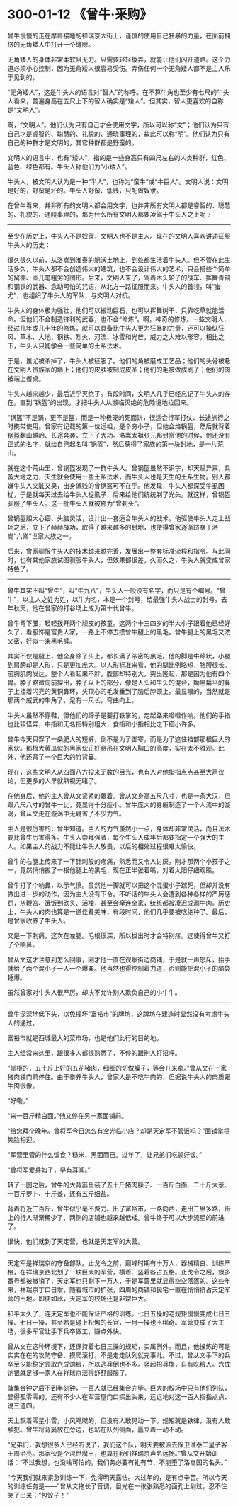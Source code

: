 # 300-01-12 《曾牛·采购》

曾牛慢慢的走在摩肩接踵的祥瑞京大街上，谨慎的使用自己狂暴的力量，在面前拥挤的无角矮人中打开一个缝隙。

无角矮人的身体非常柔软且无力。只需要轻轻拨弄，就能让他们闪开道路。这个力道必须小心控制，因为无角矮人很容易受伤。弄伤任何一个无角矮人都不是主人乐于见到的。

“无角矮人”，这是牛头人的语言对“智人”的称呼。在不算牛角也至少有七尺的牛头人看来，普遍身高在五尺上下的智人确实是“矮人”。但其实，智人更喜欢的自称是“文明人”。

啊，“文明人”。他们认为只有自己才会使用文字，所以可以称“文”；他们认为只有自己才是睿智的、聪慧的、礼貌的、通晓事理的，故此可以称“明”。他们认为只有自己的种群才是文明的，其它种群都是野蛮的。

文明人的语言中，也有“矮人”，指的是一些身高只有四尺左右的人类种群，红色、蓝色、绿色都有。牛头人称他们为“小矮人”。

牛头人，被文明人认为是一种“半人”，也称为“蛮牛”或“牛巨人”。文明人说：文明是好的，野蛮是坏的。牛头人野蛮、低贱，只配做奴隶。

在曾牛看来，并非所有的文明人都会用文字，也并非所有文明人都是睿智的、聪慧的、礼貌的、通晓事理的，那为什么所有文明人都要凌驾于牛头人之上呢？

***

至少在历史上，牛头人不是奴隶，文明人也不是主人。现在的文明人喜欢讲述征服牛头人的历史：

很久很久以前，从洛嵩到淮泰的肥沃土地上，到处都生活着牛头人。但不管在此生活多久，牛头人都不会创造伟大的建筑，也不会设计伟大的艺术，只会搭些个简单的窝棚、画几笔粗劣的图形。后来，文明人来了，驾着木头轮子的战车、挥舞青铜和钢铁的武器、念动可怕的咒语，从北方一路征服而来。牛头人的首领，叫“蚩尤”，也组织了牛头人的军队，与文明人对抗。

牛头人的身体极为强壮，他们可以搬动巨石，也可以挥舞树干，只靠吃草就能活命。但他们不会制造锋利的武器，也不会“修炼”。啊，神奇的修炼。一些文明人，经过几年或几十年的修炼，就可以具备比牛头人更为狂暴的力量，还可以操纵狂风、草木、大地、钢铁、烈火、河流、冰雪和光芒，威力之大难以形容。相比之下，牛头人只能学会一些简单的土系法术。

于是，蚩尤被杀掉了，牛头人被征服了。他们的角被磨成工艺品；他们的头骨被悬在文明人贵族家的墙上；他们的皮肤被制成皮革；他们的毛被做成刷子；他们的肉被端上餐桌。

牛头人越来越少，最后近乎灭绝了。有段时间，文明人几乎已经忘记了牛头人的存在。直到“锅盔”的出现，才把牛头人从濒临灭绝的危险境地拉回来。

“锅盔“不是锅，更不是盔，而是一种极硬的死面饼，很适合行军打仗、长途旅行之时携带使用。曾家有记载的第一位远祖，是个穷小子，但他会烙锅盔，然后就背着锅盔翻山越岭、长途奔袭，立下了大功。洛嵩太祖张元邦封赏他的时候，他还没有正式的名字，就给自己起名叫“锅盔”，然后获得了家族的第一块封地，是一片荒山。

就在这个荒山里，曾锅盔发现了一群牛头人。曾锅盔虽然不识字，却天赋异禀，具备大地之力，天生就会使用一些土系法术，而牛头人也是天生的土系生物。别人都嫌牛头人又脏又臭，出身低贱的曾锅盔可不在乎。他发现，牛头人都深受牛虱困扰，于是就每天过去给牛头人捉虱子，后来给他们统统剃了光头。就这样，曾锅盔驯服了牛头人。这一批牛头人就被称为“曾剃头”。

曾锅盔胆大心细、头脑灵活，设计出一套适合牛头人的战术。他驱使牛头人走上战场之后，立下了赫赫战功，取得了越来越多的封地，也使得曾家逐渐跻身于洛嵩“六卿”世家大族之一。

后来，曾家驯服牛头人的技术越来越完善，发展出一整套标准流程和指令。与此同时，也有其他家族试图驯服牛头人，但效果都很差。久而久之，牛头人就变成曾家特色了。

***

曾牛其实不叫“曾牛”，叫“牛九八”，牛头人一般没有名字，而只是有个编号。“曾牛”，以主人之姓为姓，以牛为名，本是一个封号，给最强牛头人战士的封号。去年秋天，他在曾家的打谷场上成为第十代曾牛。

曾牛弯下腰，轻轻拨开两个顽皮的孩童。这两个十三四岁的半大小子跟着他已经好久了，看服饰是富贵人家，一路上不停去摸曾牛腿上的黑毛。曾牛腿上的黑毛又浓又密，好似一条黑毛裤。

其实不仅是腿上，他全身除了头上，都长满了浓密的黑毛。他的脚是牛蹄状，小腿到肩膀却是人形，只是更加庞大。以人形标准来看，他的腿比例略短，胳膊很长。前胸肌肉发达，整个人看起来不胖，腹部却特别大，突出隆起，那是因为他有四个胃。脖子略微向前探出，脖子以上的部分，像是人头和牛头的混合，黝黑扁平的鼻子上挂着闪亮的黄铜鼻环，头顶心的毛发垂到了脑后脖颈上。最显眼的，当然就是那两个威武的牛角了，足有一尺长，弯曲向上。

牛头人虽然不穿鞋，但他们的蹄子是要打铁掌的，走起路来噔噔作响。他们的手指也比较怪异，中指和无名指特别粗大，食指和小指相比之下细小许多。

曾牛今天只穿了一条肥大的短裤，倒不是为了御寒，而是为了遮住裆部那根巨大的家伙。那根大黄瓜似的黑家伙正好悬吊在文明人胸口的高度，实在太不雅观。此外，他还背了一个巨大的竹背篓。

现在，这些文明人从四面八方投来无数的目光，也有人对他指指点点甚至大声议论，但更多的人早就熟视无睹了。

在他身后，他的主人曾从文紧紧的跟着。曾从文身高五尺八寸，也是一条大汉，但跟八尺八寸的曾牛一比，竟显得十分瘦小。曾牛庞大的身躯制造了一个人流中的漩涡，曾从文走在漩涡中无疑省了不少力气。

主人是很厉害的，曾牛知道。主人的力气虽然小一点，身体却非常灵活，而且法术要比曾牛厉害得多。牛头人崇拜强者，每个牛头人成年后都要指定一个强大的主人。如果主人的战力不能让牛头人敬畏，以后的相处过程很难太愉快。

曾牛的右腿上传来了一下针刺般的疼痛，熟悉而又令人讨厌。刚才那两个小孩子之一，竟然悄悄拔了一根他腿上的黑毛，现在正半张着嘴，对着太阳仔细观瞧。

曾牛打了个响鼻，以示气愤。虽然他一脚就可以把这个混蛋小子踹死，但却并没有做出进一步的动作，因为主人没有下令。不听话的牛头人会遭到各种各样的严厉惩罚，从鞭笞、饿饭到砍头、活埋，甚至会牵连全家，统统都被凌迟成涮牛肉。历史上，牛头人的肉也算是一道佳肴美味，有段时间，他们几乎要被吃绝种了。最后，是曾家收养了牛头人。

又是一下刺痛，这次在左腿。毛根很深，所以拔出时才会特别疼。这使得曾牛又打了个响鼻。

曾从文这才注意到怎么回事，刚才他一直在观察街边商铺，于是就一声怒斥，抬手就给了两个混小子一人一个爆栗。他当然也得控制着力道，否则能把混小子的脑袋锤爆。

虽然曾家对牛头人很严厉，却决不允许别人欺负自己的小牛牛。

***

曾牛深深地低下头，以免撞坏“富裕市”的牌坊，这牌坊在建造时显然没有考虑牛头人的通过。

富裕市就是西城最大的菜市场，也是他们此行的目的地。

主人经常来这里，跟很多人都很熟悉了，不停的跟别人打招呼。

“掌柜的，五十斤上好的五花猪肉，细细的切做臊子，等会儿来拿。”曾从文在一家猪肉铺门前停住。由于豢养牛头人，曾家人是不吃牛肉的，但据说牛头人的肉质跟牛肉很像。

“好嘞。”

“来一百斤精白面。”他又停在另一家面铺前。

“给您拜个晚年。曾将军今日怎么有空光临小店？却是天定军不管饭吗？”面铺掌柜笑脸相迎。

“军营里管的什么饭食？糙米、黑面而已。过年了，让兄弟们吃顿好饭。”

“曾将军爱兵如子，早有耳闻。”

转了一圈之后，曾牛的大背篓里装了五十斤猪肉臊子、一百斤白面、二十斤大葱、一百斤萝卜、十斤姜，还有五斤细盐。

背着将近三百斤，曾牛似乎毫不费力。出了富裕市，一路向西，走出三里多路，街上的行人渐渐稀少了，两侧的店铺也越来越低矮。曾牛终于可以大步流星的前进了。

很快，他们就到了天定营，也就是天定军的大营。

***

天定军是祥瑞京的守备部队。止戈令之前，巅峰时期有十万人，器械精良、训练严格，在祥瑞京西北划了一块巨大的军营，横着、竖着各占五格。止戈令之后，很多番号都被撤销了，天定军也只剩下一万人，于是军营里就显得空空落落的。这些年来，祥瑞京丁口日增，随着城市的扩张，四周的商铺和民宅一直在悄悄挤占天定军营的土地。即便如此，天定军的校场还是非常巨大。

和平太久了，连天定军也不能保证严格的训练。七日五操的老规矩慢慢变成七日三操、七日一操，甚至若是碰上松懈的长官，一月一操也不稀奇。军营变成了大工场，很多军官让手下兵卒做工，赚点外快。

曾从文在这种环境下，还保持着七日三操的规矩，实属例外。而且，他操练的可是实实在在的攻防守备、摸爬滚打，不是走走队列就完事儿。不过，曾从文手下的兵卒至少能稳定领取六成饷银，所以逃兵倒也不多。竖起招兵旗，自有吃粮人。六成饷银就足够一家人在祥瑞京活得舒舒服服了。

敲集合钟之后不到半刻钟，一百人就已经集合完毕。巨大的校场中只有他们列队，显得孤零零的。还有不少人在军营屋门口探出头来，远远地对这一百人指指点点、说三道四。

天上飘着零星小雪，小风飕飕的，但没有人敢晃动一下。规矩就是铁律，没有人敢触犯。曾牛将背篓放在旁边，也站在队列侧面，矗立着一动不动。

“兄弟们，我想很多人已经听说了，我们这个队，明天要被派去保卫淮泰二皇子客王周治亮。那家伙是个混世魔王，也算在我们祥瑞京声名远扬。”曾从文开始训话：“不过我想，也没啥可怕的。我们务必要有礼有节，不能堕了洛嵩国的名头。”

“今天我们就来紧急训练一下，免得明天露怯。大过年的，是有点辛苦。所以今天的训练任务是——”曾从文拖长了音调，目光在一张张熟悉的面孔上划过，忍不住笑了出来：“包饺子！”

